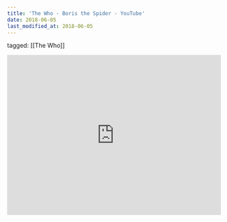 ```yaml
---
title: 'The Who - Boris the Spider - YouTube'
date: 2018-06-05
last_modified_at: 2018-06-05
---
```

tagged: [[The Who]]
<iframe allow="accelerometer; autoplay; clipboard-write; encrypted-media; gyroscope; picture-in-picture" allowfullscreen="" frameborder="0" height="375" id="youtube_iframe" src="https://www.youtube.com/embed/JWpz2OYf1QU?feature=oembed&amp;enablejsapi=1&amp;origin=https://safe.txmblr.com&amp;wmode=opaque" width="500"></iframe>
